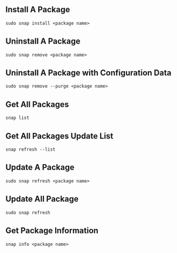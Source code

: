 ## Install A Package
```
sudo snap install <package name>
```

## Uninstall A Package
```
sudo snap remove <package name>
```

## Uninstall A Package with Configuration Data
```
sudo snap remove --purge <package name>
```

## Get All Packages
```
snap list
```

## Get All Packages Update List
```
snap refresh --list
```

## Update A Package
```
sudo snap refresh <package name>
```

## Update All Package
```
sudo snap refresh
```

## Get Package Information
```
snap info <package name>
